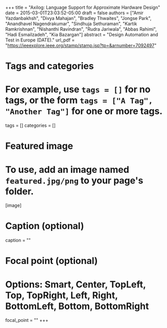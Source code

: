+++
title = "Axilog: Language Support for Approximate Hardware Design"
date = 2015-03-01T23:03:52-05:00
draft = false
authors = ["Amir Yazdanbakhsh", "Divya Mahajan", "Bradley Thwaites", "Jongse Park", "Anandhavel Nagendrakumar", "Sindhuja Sethuraman", "Kartik Ramkrishnan", "Nishanthi Ravindran", "Rudra Jariwala", "Abbas Rahimi", "Hadi Esmailzadeh", "Kia Bazargan"]
abstract = "Design Automation and Test in Europe (DATE)."
url_pdf = "https://ieeexplore.ieee.org/stamp/stamp.jsp?tp=&arnumber=7092497"

# Tags and categories
# For example, use `tags = []` for no tags, or the form `tags = ["A Tag", "Another Tag"]` for one or more tags.
tags = []
categories = []

# Featured image
# To use, add an image named `featured.jpg/png` to your page's folder. 
[image]
  # Caption (optional)
 caption = ""

  # Focal point (optional)
  # Options: Smart, Center, TopLeft, Top, TopRight, Left, Right, BottomLeft, Bottom, BottomRight
  focal_point = ""
+++
